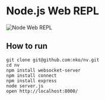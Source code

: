 # Node.js Web REPL

![Node Web REPL](http://c848462.r62.cf0.rackcdn.com/aad84b77a34c3533e0c2ac67046e2a43.png)

## How to run

    git clone git@github.com:nko/nv.git
    cd nv
    npm install websocket-server
    npm install connect
    npm install express
    node server.js
    open http://localhost:8000/

